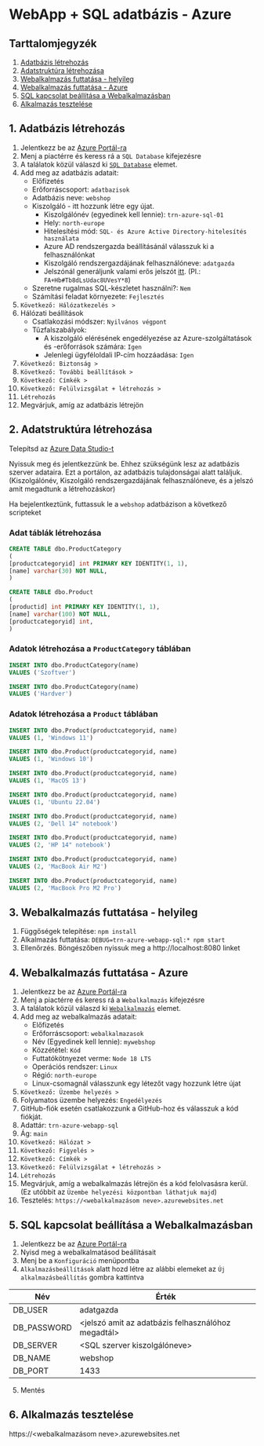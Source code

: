 # WebApp + SQL adatbázis - Azure

## Tarttalomjegyzék

1. [Adatbázis létrehozás](#1-adatbázis-létrehozás)
2. [Adatstruktúra létrehozása](#2-adatstruktúra-létrehozása)
3. [Webalkalmazás futtatása - helyileg](#3-webalkalmazás-futtatása---helyileg)
4. [Webalkalmazás futtatása - Azure](#4-webalkalmazás-futtatása---azure)
5. [SQL kapcsolat beállítása a Webalkalmazásban](#5-sql-kapcsolat-beállítása-a-webalkalmazásban)
6. [Alkalmazás tesztelése](#6-alkalmazás-tesztelése)

## 1. Adatbázis létrehozás

1. Jelentkezz be az [Azure Portál-ra](https://portal.azure.com/)
2. Menj a piactérre és keress rá a `SQL Database` kifejezésre
3. A találatok közül válaszd ki [`SQL Database`](https://portal.azure.com/#create/Microsoft.SQLDatabase) elemet.
4. Add meg az adatbázis adatait:
   - Előfizetés
   - Erőforráscsoport: `adatbazisok`
   - Adatbázis neve: `webshop`
   - Kiszolgáló - itt hozzunk létre egy újat.
     - Kiszolgálónév (egyedinek kell lennie): `trn-azure-sql-01`
     - Hely: `north-europe`
     - Hitelesítési mód: `SQL- és Azure Active Directory-hitelesítés használata`
     - Azure AD rendszergazda beállításánál válasszuk ki a felhasználónkat
     - Kiszolgáló rendszergazdájának felhasználóneve: `adatgazda`
     - Jelszónál generáljunk valami erős jelszót [itt](https://delinea.com/resources/password-generator-it-tool). (Pl.: `FA+Hb#Tb8dLsUdac8UVesY*8`)
   - Szeretne rugalmas SQL-készletet használni?: `Nem`
   - Számítási feladat környezete: `Fejlesztés`
5. `Következő: Hálózatkezelés >`
6. Hálózati beállítások
   - Csatlakozási módszer: `Nyilvános végpont`
   - Tűzfalszabályok:
     - A kiszolgáló elérésének engedélyezése az Azure-szolgáltatások és -erőforrások számára: `Igen`
     - Jelenlegi ügyféloldali IP-cím hozzáadása: `Igen`
7. `Következő: Biztonság >`
8. `Következő: További beállítások >`
9. `Következő: Címkék >`
10. `Következő: Felülvizsgálat + létrehozás >`
11. `Létrehozás`
12. Megvárjuk, amíg az adatbázis létrejön

## 2. Adatstruktúra létrehozása

Telepítsd az [Azure Data Studio-t](https://learn.microsoft.com/en-gb/sql/azure-data-studio/download-azure-data-studio?view=sql-server-ver16&tabs=redhat-install%2Credhat-uninstall#download-azure-data-studio)

Nyissuk meg és jelentkezzünk be. Ehhez szükségünk lesz az adatbázis szerver adataira. Ezt a portálon, az adatbázis tulajdonságai alatt találjuk.
(Kiszolgálónév, Kiszolgáló rendszergazdájának felhasználóneve, és a jelszó amit megadtunk a létrehozáskor)

Ha bejelentkeztünk, futtassuk le a `webshop` adatbázison a következő scripteket

### Adat táblák létrehozása

```sql
CREATE TABLE dbo.ProductCategory
(
[productcategoryid] int PRIMARY KEY IDENTITY(1, 1),
[name] varchar(30) NOT NULL,
)

CREATE TABLE dbo.Product
(
[productid] int PRIMARY KEY IDENTITY(1, 1),
[name] varchar(100) NOT NULL,
[productcategoryid] int,
)
```

### Adatok létrehozása a `ProductCategory` táblában

```sql
INSERT INTO dbo.ProductCategory(name)
VALUES ('Szoftver')

INSERT INTO dbo.ProductCategory(name)
VALUES ('Hardver')
```

### Adatok létrehozása a `Product` táblában

```sql
INSERT INTO dbo.Product(productcategoryid, name)
VALUES (1, 'Windows 11')

INSERT INTO dbo.Product(productcategoryid, name)
VALUES (1, 'Windows 10')

INSERT INTO dbo.Product(productcategoryid, name)
VALUES (1, 'MacOS 13')

INSERT INTO dbo.Product(productcategoryid, name)
VALUES (1, 'Ubuntu 22.04')

INSERT INTO dbo.Product(productcategoryid, name)
VALUES (2, 'Dell 14" notebook')

INSERT INTO dbo.Product(productcategoryid, name)
VALUES (2, 'HP 14" notebook')

INSERT INTO dbo.Product(productcategoryid, name)
VALUES (2, 'MacBook Air M2')

INSERT INTO dbo.Product(productcategoryid, name)
VALUES (2, 'MacBook Pro M2 Pro')
```

## 3. Webalkalmazás futtatása - helyileg

1. Függőségek telepítése: `npm install`
2. Alkalmazás futtatása: `DEBUG=trn-azure-webapp-sql:* npm start`
3. Ellenőrzés. Böngészőben nyissuk meg a http://localhost:8080 linket

## 4. Webalkalmazás futtatása - Azure

1. Jelentkezz be az [Azure Portál-ra](https://portal.azure.com/)
2. Menj a piactérre és keress rá a `Webalkalmazás` kifejezésre
3. A találatok közül válaszd ki [`Webalkalmazás`](https://portal.azure.com/#create/Microsoft.WebSite) elemet.
4. Add meg az webalkalmazás adatait:
   - Előfizetés
   - Erőforráscsoport: `webalkalmazasok`
   - Név (Egyedinek kell lennie): `mywebshop`
   - Közzététel: `Kód`
   - Futtatókötnyezet verme: `Node 18 LTS`
   - Operációs rendszer: `Linux`
   - Régió: `north-europe`
   - Linux-csomagnál válasszunk egy létezőt vagy hozzunk létre újat
5. `Következő: Üzembe helyezés >`
6. Folyamatos üzembe helyezés: `Engedélyezés`
7. GitHub-fiók esetén csatlakozzunk a GitHub-hoz és válasszuk a kód fiókját.
8. Adattár: `trn-azure-webapp-sql`
9. Ág: `main`
10. `Következő: Hálózat >`
11. `Következő: Figyelés >`
12. `Következő: Címkék >`
13. `Következő: Felülvizsgálat + létrehozás >`
14. `Létrehozás`
15. Megvárjuk, amíg a webalkalmazás létrejön és a kód felolvasásra kerül. (Ez utóbbit az `Üzembe helyezési központban láthatjuk majd`)
16. Tesztelés: `https://<webalkalmazásom neve>.azurewebsites.net`

## 5. SQL kapcsolat beállítása a Webalkalmazásban

1. Jelentkezz be az [Azure Portál-ra](https://portal.azure.com/)
2. Nyisd meg a webalkalmatásod beállításait
3. Menj be a `Konfiguráció` menüpontba
4. `Alkalmazásbeállítások` alatt hozd létre az alábbi elemeket az `Új alkalmazásbeállítás` gombra kattintva

| Név         | Érték                                              |
| ----------- | -------------------------------------------------- |
| DB_USER     | adatgazda                                          |
| DB_PASSWORD | <jelszó amit az adatbázis felhasználóhoz megadtál> |
| DB_SERVER   | <SQL szerver kiszolgálóneve>                       |
| DB_NAME     | webshop                                            |
| DB_PORT     | 1433                                               |

5. Mentés

## 6. Alkalmazás tesztelése

https://<webalkalmazásom neve>.azurewebsites.net
